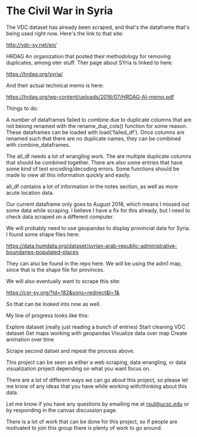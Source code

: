 # The Civil War in Syria

The VDC dataset has already been scraped, and that's the dataframe that's being used right now. Here's the link to that site:

http://vdc-sy.net/en/


HRDAG
An organization that posted their methodology for removing duplicates, among oter stuff. Ther page about SYria is linked to here:

https://hrdag.org/syria/

And their actual technical memo is here:

https://hrdag.org/wp-content/uploads/2016/07/HRDAG-AI-memo.pdf



Things to do:

A number of dataframes failed to combine due to duplicate columns that are not beiong renamed with the rename_dup_cols() function for some reason. These dataframes can be loaded with  load('failed_df'). Once columns are renamed such that there are no duplicate names, they can be combined with combine_dataframes.

The all_df needs a lot of wrangling work. The are multiple duplicate columns that should be combined together. There are also some entries that have some kind of text encoding/decoding errors. Some functions should be made to view all this information quickly and easily.

all_df contains a lot of information in the notes section, as well as more acute location data.

Our current dataframe only goes to August 2018, which means I missed out some data while scraping. I believe I have a fix for this already, but I need to check data scraped on a different computer.

We will probably need to use geopandas to display provincial data for Syria. I found some shape files here: 

https://data.humdata.org/dataset/syrian-arab-republic-administrative-boundaries-populated-places

They can also be found in the repo here. We will be using the adm1 map, since that is the shape file for provinces.

We will also eventually want to scrape this site: 

https://csr-sy.org/?id=182&sons=redirect&l=1&

So that can be looked into now as well.

My line of progress looks like this:

Explore dataset (really just reading a bunch of entries)
Start cleaning VDC dataset
Get maps working with geopandas
Visualize data over map
Create animation over time

Scrape second datset and repeat the process above.

This project can be seen as either a web scraping, data wrangling, or data visualization project depending on what you want focus on.

There are a lot of different ways we can go about this project, so please let me know of any ideas that you have while working with/thinking about this data.

Let me know if you have any questions by emailing me at rsul@ucsc.edu or by responding in the canvas discussion page. 

There is a lot of work that can be done for this project, so if people are motivated to join this group there is plenty of work to go around.
